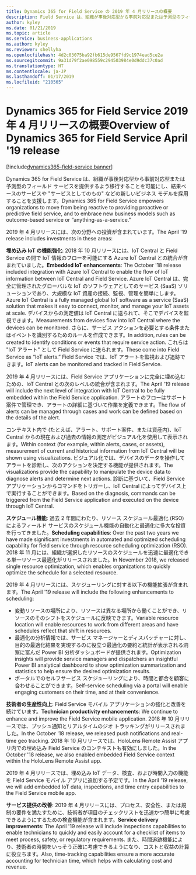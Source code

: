 ```yaml
---
title: Dynamics 365 for Field Service の 2019 年 4 月リリースの概要
description: Field Service は、組織が事後対応型から事前対応型または予測型のフィールド サービスを提供するよう移行することを可能にします。
author: kyley
ms.date: 01/21/2019
ms.topic: article
ms.service: business-applications
ms.author: kyley
ms.reviewer: shellyha
ms.openlocfilehash: 4d2c03075ba92fb615de9567fd9c1974ead5ce2a
ms.sourcegitcommit: 9a31d79f2ae098559c294503984e0d9ddc37c0ad
ms.translationtype: HT
ms.contentlocale: ja-JP
ms.lasthandoff: 01/17/2019
ms.locfileid: "210565"
---
```

#  <a name="overview-of-dynamics-365-for-field-service-april-19-release"></a><span data-ttu-id="c7619-103">Dynamics 365 for Field Service 2019 年 4 月リリースの概要</span><span class="sxs-lookup"><span data-stu-id="c7619-103">Overview of Dynamics 365 for Field Service April '19 release</span></span>
[!include[dynamics365-field-service banner](../../includes/dynamics365-field-service.md)]


<span data-ttu-id="c7619-104">Dynamics 365 for Field Service は、組織が事後対応型から事前対応型または予測型のフィールド サービスを提供するよう移行することを可能にし、結果ベースのサービスや "サービスとしてのもの" などの新しいビジネス モデルを採用することを支援します。</span><span class="sxs-lookup"><span data-stu-id="c7619-104">Dynamics 365 for Field Service empowers organizations to move from being reactive to providing proactive or predictive field service, and to embrace new business models such as outcome-based service or “anything-as-a-service."</span></span>

<span data-ttu-id="c7619-105">2019 年 4 月リリースには、次の分野への投資が含まれています。</span><span class="sxs-lookup"><span data-stu-id="c7619-105">The April '19 release includes investments in these areas:</span></span> 

<span data-ttu-id="c7619-106">**埋め込み IoT の機能強化**: 2018 年 10 月リリースには、IoT Central と Field Service の間で IoT 情報のフローを可能にする Azure IoT Central との統合が含まれていました。</span><span class="sxs-lookup"><span data-stu-id="c7619-106">**Embedded IoT enhancements**: The October '18 release included integration with Azure IoT Central to enable the flow of IoT information between IoT Central and Field Service.</span></span>
<span data-ttu-id="c7619-107">Azure IoT Central は、完全に管理されたグローバルな IoT のソフトウェアとしてのサービス (SaaS) ソリューションであり、大規模な IoT 資産の接続、監視、管理を簡単にします。</span><span class="sxs-lookup"><span data-stu-id="c7619-107">Azure IoT Central is a fully managed global IoT software as a service (SaaS) solution that makes it easy to connect, monitor, and manage your IoT assets at scale.</span></span> <span data-ttu-id="c7619-108">デバイスからの測定値は IoT Central に送られて、そこでデバイスを監視できます。</span><span class="sxs-lookup"><span data-stu-id="c7619-108">Measurements from devices flow into IoT Central where the devices can be monitored.</span></span> <span data-ttu-id="c7619-109">さらに、サービス アクションを必要とする条件またはイベントを識別するためのルールを作成できます。</span><span class="sxs-lookup"><span data-stu-id="c7619-109">In addition, rules can be created to identify conditions or events that require service action.</span></span> <span data-ttu-id="c7619-110">これらは "IoT アラート" として Field Service に送られます。</span><span class="sxs-lookup"><span data-stu-id="c7619-110">These come into Field Service as “IoT alerts.”</span></span>
<span data-ttu-id="c7619-111">Field Service では、IoT アラートを監視および追跡できます。</span><span class="sxs-lookup"><span data-stu-id="c7619-111">IoT alerts can be monitored and tracked in Field Service.</span></span>

<span data-ttu-id="c7619-112">2019 年 4 月リリースには、Field Service アプリケーションに完全に埋め込むための、IoT Central との次のレベルの統合が含まれます。</span><span class="sxs-lookup"><span data-stu-id="c7619-112">The April '19 release will include the next level of integration with IoT Central to be fully embedded within the Field Service application.</span></span> <span data-ttu-id="c7619-113">アラートのフローはサポート案件で管理でき、アラートの詳細に基づいて作業を定義できます。</span><span class="sxs-lookup"><span data-stu-id="c7619-113">The flow of alerts can be managed through cases and work can be defined based on the details of the alert.</span></span>

<span data-ttu-id="c7619-114">コンテキスト内で (たとえば、アラート、サポート案件、または資産内)、IoT Central からの現在および過去の情報の測定がビジュアル化を使用して表示されます。</span><span class="sxs-lookup"><span data-stu-id="c7619-114">Within context (for example, within alerts, cases, or assets), measurement of current and historical information from IoT Central will be shown using visualizations.</span></span> <span data-ttu-id="c7619-115">ビジュアル化では、デバイスのデータを操作してアラートを診断し、次のアクションを決定する機能が提供されます。</span><span class="sxs-lookup"><span data-stu-id="c7619-115">The visualizations provide the capability to manipulate the device data to diagnose alerts and determine next actions.</span></span> <span data-ttu-id="c7619-116">診断に基づいて、Field Service アプリケーションからコマンドをトリガーし、IoT Central によってデバイス上で実行することができます。</span><span class="sxs-lookup"><span data-stu-id="c7619-116">Based on the diagnosis, commands can be triggered from the Field Service application and executed on the device through IoT Central.</span></span>

<span data-ttu-id="c7619-117">**スケジュール機能**: 過去 2 年間にわたり、リソース スケジュール最適化 (RSO) によるフィールド サービスのスケジュール機能の自動化と最適化に多大な投資を行ってきました。</span><span class="sxs-lookup"><span data-stu-id="c7619-117">**Scheduling capabilities**: Over the past two years we have made significant investments in automated and optimized scheduling capability for field service through resource scheduling optimization (RSO).</span></span> <span data-ttu-id="c7619-118">2018 年 11 月には、組織が選択したリソースのスケジュールを迅速に最適化できる単一リソース最適化がリリースされました。</span><span class="sxs-lookup"><span data-stu-id="c7619-118">In November 2018, we released single resource optimization, which enables organizations to quickly optimize the schedule for a selected resource.</span></span>

<span data-ttu-id="c7619-119">2019 年 4 月リリースには、スケジューリングに対する以下の機能拡張が含まれます。</span><span class="sxs-lookup"><span data-stu-id="c7619-119">The April '19 release will include the following enhancements to scheduling:</span></span>

- <span data-ttu-id="c7619-120">変動リソースの場所により、リソースは異なる場所から働くことができ、リソースのそのシフトをスケジュールに反映できます。</span><span class="sxs-lookup"><span data-stu-id="c7619-120">Variable resource location will enable resources to work from different areas and have schedules reflect that shift in resources.</span></span>
- <span data-ttu-id="c7619-121">最適化の分析情報では、サービス マネージャーとディスパッチャーに対し、目的の最適化結果を実現するのに役立つ最適化の要約と統計が表示される洞察に富んだ Power BI 分析ダッシュボードが提供されます。</span><span class="sxs-lookup"><span data-stu-id="c7619-121">Optimization insights will provide service managers and dispatchers an insightful Power BI analytical dashboard to show optimization summarization and statistics to help ensure the desired optimization results.</span></span> 
- <span data-ttu-id="c7619-122">ポータルでのセルフサービス スケジューリングにより、時間と都合を顧客に合わせることができます。</span><span class="sxs-lookup"><span data-stu-id="c7619-122">Self-service scheduling via a portal will enable engaging customers on their time, and at their convenience.</span></span>  

<span data-ttu-id="c7619-123">**技術者の生産性向上**: Field Service モバイル アプリケーションの強化と改善を続けています。</span><span class="sxs-lookup"><span data-stu-id="c7619-123">**Technician productivity enhancements**: We continue to enhance and improve the Field Service mobile application.</span></span> <span data-ttu-id="c7619-124">2018 年 10 月リリースでは、プッシュ通知とリアルタイムのジオ トラッキングがリリースされました。</span><span class="sxs-lookup"><span data-stu-id="c7619-124">In the October '18 release, we released push notifications and real-time geo tracking.</span></span> <span data-ttu-id="c7619-125">2018 年 10 月リリースでは、HoloLens Remote Assist アプリ内での埋め込み Field Service のコンテキストも有効にしました。</span><span class="sxs-lookup"><span data-stu-id="c7619-125">In the October '18 release, we also enabled embedded Field Service context within the HoloLens Remote Assist app.</span></span>

<span data-ttu-id="c7619-126">2019 年 4 月リリースでは、埋め込み IoT データ、検査、および時間入力の機能を Field Service モバイル アプリに追加する予定です。</span><span class="sxs-lookup"><span data-stu-id="c7619-126">In the April '19 release, we will add embedded IoT data, inspections, and time entry capabilities to the Field Service mobile app.</span></span>

<span data-ttu-id="c7619-127">**サービス提供の改善**: 2019 年 4 月リリースには、プロセス、安全性、または規制の要件を満たすために、技術者が項目のチェックリストを迅速かつ簡単に考慮できるようにするための検査機能が含まれます。</span><span class="sxs-lookup"><span data-stu-id="c7619-127">**Service delivery improvements**: The April '19 release will include inspections capabilities to enable technicians to quickly and easily account for a checklist of items to meet process, safety, or regulatory requirements.</span></span> <span data-ttu-id="c7619-128">また、時間追跡機能により、技術者の時間をいっそう正確に考慮できるようになり、コストと収益の計算に役立ちます。</span><span class="sxs-lookup"><span data-stu-id="c7619-128">Also, time-tracking capabilities ensure a more accurate accounting for technician time, which helps with calculating cost and revenue.</span></span>
